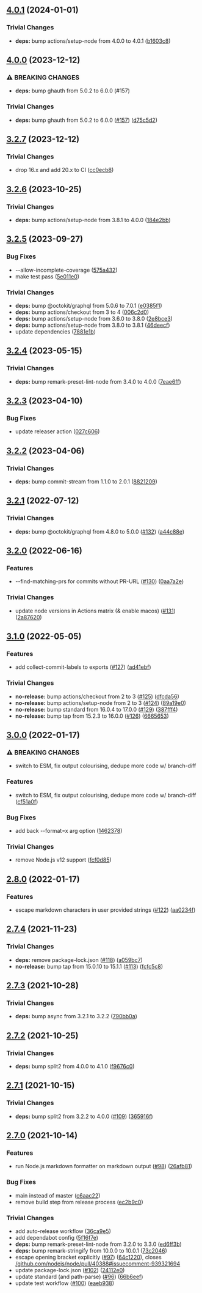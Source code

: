 ## [4.0.1](https://github.com/nodejs/changelog-maker/compare/v4.0.0...v4.0.1) (2024-01-01)


### Trivial Changes

* **deps:** bump actions/setup-node from 4.0.0 to 4.0.1 ([b1603c8](https://github.com/nodejs/changelog-maker/commit/b1603c85da2c050ca905d74296368d30eca33fe2))

## [4.0.0](https://github.com/nodejs/changelog-maker/compare/v3.2.7...v4.0.0) (2023-12-12)


### ⚠ BREAKING CHANGES

* **deps:** bump ghauth from 5.0.2 to 6.0.0 (#157)

### Trivial Changes

* **deps:** bump ghauth from 5.0.2 to 6.0.0 ([#157](https://github.com/nodejs/changelog-maker/issues/157)) ([d75c5d2](https://github.com/nodejs/changelog-maker/commit/d75c5d21ddcb2e32b4acdab7bd529c13080ef816))

## [3.2.7](https://github.com/nodejs/changelog-maker/compare/v3.2.6...v3.2.7) (2023-12-12)


### Trivial Changes

* drop 16.x and add 20.x to CI ([cc0ecb8](https://github.com/nodejs/changelog-maker/commit/cc0ecb85bc75af438786e97196a560139045663a))

## [3.2.6](https://github.com/nodejs/changelog-maker/compare/v3.2.5...v3.2.6) (2023-10-25)


### Trivial Changes

* **deps:** bump actions/setup-node from 3.8.1 to 4.0.0 ([184e2bb](https://github.com/nodejs/changelog-maker/commit/184e2bb5d2644f414cc9b7b4d816b09fc2a4c4c0))

## [3.2.5](https://github.com/nodejs/changelog-maker/compare/v3.2.4...v3.2.5) (2023-09-27)


### Bug Fixes

* --allow-incomplete-coverage ([575a432](https://github.com/nodejs/changelog-maker/commit/575a432fa0889d03753e3666f942a0d1ace865ca))
* make test pass ([5e011e0](https://github.com/nodejs/changelog-maker/commit/5e011e0946deb507b9ca46e62dd40e5ee1b186ed))


### Trivial Changes

* **deps:** bump @octokit/graphql from 5.0.6 to 7.0.1 ([e0385f1](https://github.com/nodejs/changelog-maker/commit/e0385f16d18eeba0f10a7a2bbd54f210c3984f0d))
* **deps:** bump actions/checkout from 3 to 4 ([006c2d0](https://github.com/nodejs/changelog-maker/commit/006c2d04d4186287616537f509d702da9187894a))
* **deps:** bump actions/setup-node from 3.6.0 to 3.8.0 ([2e8bce3](https://github.com/nodejs/changelog-maker/commit/2e8bce3687c4f1369d5c1bb6adfbee6bb1bd2f51))
* **deps:** bump actions/setup-node from 3.8.0 to 3.8.1 ([46deecf](https://github.com/nodejs/changelog-maker/commit/46deecf379e56fadf0f0e8e22cdf77d0a115d7e1))
* update dependencies ([7881e1b](https://github.com/nodejs/changelog-maker/commit/7881e1bc0639ecc7e1cdd934bc24373542a0971a))

## [3.2.4](https://github.com/nodejs/changelog-maker/compare/v3.2.3...v3.2.4) (2023-05-15)


### Trivial Changes

* **deps:** bump remark-preset-lint-node from 3.4.0 to 4.0.0 ([7eae6ff](https://github.com/nodejs/changelog-maker/commit/7eae6ffe93ae346f8a017b5328c7d263843eeb17))

## [3.2.3](https://github.com/nodejs/changelog-maker/compare/v3.2.2...v3.2.3) (2023-04-10)


### Bug Fixes

* update releaser action ([027c606](https://github.com/nodejs/changelog-maker/commit/027c606c61951769a9d8de17abb1bc1bd5780282))

## [3.2.2](https://github.com/nodejs/changelog-maker/compare/v3.2.1...v3.2.2) (2023-04-06)


### Trivial Changes

* **deps:** bump commit-stream from 1.1.0 to 2.0.1 ([8821209](https://github.com/nodejs/changelog-maker/commit/8821209da3dae7ac2c6cf46285c02dedca4493c0))

## [3.2.1](https://github.com/nodejs/changelog-maker/compare/v3.2.0...v3.2.1) (2022-07-12)


### Trivial Changes

* **deps:** bump @octokit/graphql from 4.8.0 to 5.0.0 ([#132](https://github.com/nodejs/changelog-maker/issues/132)) ([a44c88e](https://github.com/nodejs/changelog-maker/commit/a44c88e33a47a415f18c0187e124c65e4ced440e))

## [3.2.0](https://github.com/nodejs/changelog-maker/compare/v3.1.0...v3.2.0) (2022-06-16)


### Features

* --find-matching-prs for commits without PR-URL ([#130](https://github.com/nodejs/changelog-maker/issues/130)) ([0aa7a2e](https://github.com/nodejs/changelog-maker/commit/0aa7a2ef785bc7d81e0442d3e57ccfb98f8a7ae0))


### Trivial Changes

* update node versions in Actions matrix (& enable macos) ([#131](https://github.com/nodejs/changelog-maker/issues/131)) ([2a87620](https://github.com/nodejs/changelog-maker/commit/2a87620b359f0d819c9fd5f05bdd79f9402f4491))

## [3.1.0](https://github.com/nodejs/changelog-maker/compare/v3.0.0...v3.1.0) (2022-05-05)


### Features

* add collect-commit-labels to exports ([#127](https://github.com/nodejs/changelog-maker/issues/127)) ([ad41ebf](https://github.com/nodejs/changelog-maker/commit/ad41ebff35b451b15452c3acb3fd24f0bcb78e40))


### Trivial Changes

* **no-release:** bump actions/checkout from 2 to 3 ([#125](https://github.com/nodejs/changelog-maker/issues/125)) ([dfcda56](https://github.com/nodejs/changelog-maker/commit/dfcda569a90f083a65dc6076805e16889f69bc72))
* **no-release:** bump actions/setup-node from 2 to 3 ([#124](https://github.com/nodejs/changelog-maker/issues/124)) ([89a19e0](https://github.com/nodejs/changelog-maker/commit/89a19e02119266c5c39006c083bca1b5d2b54e33))
* **no-release:** bump standard from 16.0.4 to 17.0.0 ([#129](https://github.com/nodejs/changelog-maker/issues/129)) ([387fff4](https://github.com/nodejs/changelog-maker/commit/387fff4c54112f46b84911a63ec2a9d2b79ab239))
* **no-release:** bump tap from 15.2.3 to 16.0.0 ([#126](https://github.com/nodejs/changelog-maker/issues/126)) ([6665653](https://github.com/nodejs/changelog-maker/commit/666565365d85f05a9741b63cf3455a0747ff567f))

## [3.0.0](https://github.com/nodejs/changelog-maker/compare/v2.8.0...v3.0.0) (2022-01-17)


### ⚠ BREAKING CHANGES

* switch to ESM, fix output colourising, dedupe more code w/ branch-diff

### Features

* switch to ESM, fix output colourising, dedupe more code w/ branch-diff ([cf51a0f](https://github.com/nodejs/changelog-maker/commit/cf51a0f0f74a6e222c8f150d699e2a210f6bb722))


### Bug Fixes

* add back --format=x arg option ([1462378](https://github.com/nodejs/changelog-maker/commit/146237837773b39196ae61399336e29365b4113d))


### Trivial Changes

* remove Node.js v12 support ([fcf0d85](https://github.com/nodejs/changelog-maker/commit/fcf0d854bf857b3b46c92f91c2f125b82813be5b))

## [2.8.0](https://github.com/nodejs/changelog-maker/compare/v2.7.4...v2.8.0) (2022-01-17)


### Features

* escape markdown characters in user provided strings ([#122](https://github.com/nodejs/changelog-maker/issues/122)) ([aa0234f](https://github.com/nodejs/changelog-maker/commit/aa0234f07cc7f9cfeb4c8a240e251943905a1518))

## [2.7.4](https://github.com/nodejs/changelog-maker/compare/v2.7.3...v2.7.4) (2021-11-23)


### Trivial Changes

* **deps:** remove package-lock.json ([#118](https://github.com/nodejs/changelog-maker/issues/118)) ([a059bc7](https://github.com/nodejs/changelog-maker/commit/a059bc7ca9b5e16b6678f4f419454aff76fd4b5b))
* **no-release:** bump tap from 15.0.10 to 15.1.1 ([#113](https://github.com/nodejs/changelog-maker/issues/113)) ([fcfc5c8](https://github.com/nodejs/changelog-maker/commit/fcfc5c80ded8f64ae4bf672828272287d34a2b27))

## [2.7.3](https://github.com/nodejs/changelog-maker/compare/v2.7.2...v2.7.3) (2021-10-28)


### Trivial Changes

* **deps:** bump async from 3.2.1 to 3.2.2 ([790bb0a](https://github.com/nodejs/changelog-maker/commit/790bb0abb04f7d2e5730407fa1795570169701ce))

## [2.7.2](https://github.com/nodejs/changelog-maker/compare/v2.7.1...v2.7.2) (2021-10-25)


### Trivial Changes

* **deps:** bump split2 from 4.0.0 to 4.1.0 ([f9676c0](https://github.com/nodejs/changelog-maker/commit/f9676c0edbfc887b03c95de7d98a6806c0a47019))

## [2.7.1](https://github.com/nodejs/changelog-maker/compare/v2.7.0...v2.7.1) (2021-10-15)


### Trivial Changes

* **deps:** bump split2 from 3.2.2 to 4.0.0 ([#109](https://github.com/nodejs/changelog-maker/issues/109)) ([365916f](https://github.com/nodejs/changelog-maker/commit/365916f06e50e51c7123464b3d4331759cd6672f))

## [2.7.0](https://github.com/nodejs/changelog-maker/compare/v2.6.0...v2.7.0) (2021-10-14)


### Features

* run Node.js markdown formatter on markdown output ([#98](https://github.com/nodejs/changelog-maker/issues/98)) ([26afb81](https://github.com/nodejs/changelog-maker/commit/26afb813e74c87cdf53b9cf384fb43982ad57eaa))


### Bug Fixes

* main instead of master ([c6aac22](https://github.com/nodejs/changelog-maker/commit/c6aac227f76183b5d7bbd909c4daec60ec651a9a))
* remove build step from release process ([ec2b9c0](https://github.com/nodejs/changelog-maker/commit/ec2b9c056ca6bceb3211dade19aec82d7207fc8a))


### Trivial Changes

* add auto-release workflow ([36ca9e5](https://github.com/nodejs/changelog-maker/commit/36ca9e50c5b52594713b4cd5e4c75e964e1e7c7b))
* add dependabot config ([5f16f7e](https://github.com/nodejs/changelog-maker/commit/5f16f7eb0b44c3287b07bfde963f46b477b79464))
* **deps:** bump remark-preset-lint-node from 3.2.0 to 3.3.0 ([ed6ff3b](https://github.com/nodejs/changelog-maker/commit/ed6ff3b7a07d4c1176568ef82a20b7f225953cef))
* **deps:** bump remark-stringify from 10.0.0 to 10.0.1 ([73c2046](https://github.com/nodejs/changelog-maker/commit/73c20463cca533da6e94240185c87516124fbcf0))
* escape opening bracket explicitly ([#97](https://github.com/nodejs/changelog-maker/issues/97)) ([64c1220](https://github.com/nodejs/changelog-maker/commit/64c12201b0ba7c80f8de725c5f20bbbce3723848)), closes [/github.com/nodejs/node/pull/40388#issuecomment-939321694](https://github.com/nodejs//github.com/nodejs/node/pull/40388/issues/issuecomment-939321694)
* update package-lock.json ([#102](https://github.com/nodejs/changelog-maker/issues/102)) ([24112e0](https://github.com/nodejs/changelog-maker/commit/24112e0849849bfb9a85b1cf67e1d5309c508641))
* update standard (and path-parse) ([#96](https://github.com/nodejs/changelog-maker/issues/96)) ([66b6eef](https://github.com/nodejs/changelog-maker/commit/66b6eef843a0c6f05dc04999a8e4b2cb149fbb46))
* update test workflow ([#100](https://github.com/nodejs/changelog-maker/issues/100)) ([eaeb938](https://github.com/nodejs/changelog-maker/commit/eaeb938bd816b35224998c970ec182aea6f6e7f7))
